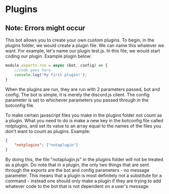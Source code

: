 # Plugins
## Note: Errors might occur
This bot allows you to create your own custom plugins.
To begin, in the plugins folder, we would create a plugin file. We can name this whatever we want. For example, let's name our plugin test.js. In this file, we would start coding our plugin. Example plugin below:
```js
module.exports.run = async (bot, config) => {
    //code goes here
    console.log('My first plugin!');
}
```
When the plugins are run, they are run with 2 parameters passed, bot and config. The bot is simple, it is merely the discord.js client. The config parameter is set to whichever parameters you passed through in the botconfig file.

To make certain javascript files you make in the plugins folder not count as a plugin. What you need to do is make a new key in the botconfig file called notplugins, and set its value to an array equal to the names of the files you don't want to count as plugins. Example:
```json
{
    "notplugins": ["notaplugin"]
}
```
By doing this, the file "notaplugin.js" in the plugins folder will not be treated as a plugin.
Do note that in a plugin, the only two things that are sent through the exports are the bot and config parameters - no message parameter. This means that a plugin is most definitely not a substitute for a command - instead one should only make a plugin if they are trying to add whatever code to the bot that is not dependent on a user's message. 